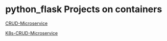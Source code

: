 # python_flask Projects on containers


[CRUD-Microservice](https://github.com/vishnuswmech/python_flask/tree/main/crud-microservice)

[K8s-CRUD-Microservice](https://github.com/vishnuswmech/python_flask/tree/main/k8s-crud-microservice)
